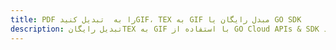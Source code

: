 ---title: PDF را به  تبدیل کنیدGIF، TEX به GIF مبدل رایگان یا GO SDKdescription: تبدیل رایگانTEX به GIF با استفاده از GO Cloud APIs & SDK همچنین اسناد PDF را در Cloud ایجاد، ویرایش و رندر کنید.---